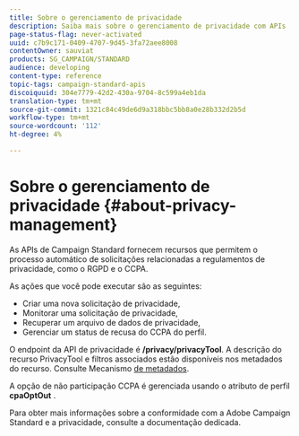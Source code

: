 ```yaml
---
title: Sobre o gerenciamento de privacidade
description: Saiba mais sobre o gerenciamento de privacidade com APIs
page-status-flag: never-activated
uuid: c7b9c171-0409-4707-9d45-3fa72aee8008
contentOwner: sauviat
products: SG_CAMPAIGN/STANDARD
audience: developing
content-type: reference
topic-tags: campaign-standard-apis
discoiquuid: 304e7779-42d2-430a-9704-8c599a4eb1da
translation-type: tm+mt
source-git-commit: 1321c84c49de6d9a318bbc5bb8a0e28b332d2b5d
workflow-type: tm+mt
source-wordcount: '112'
ht-degree: 4%

---
```



# Sobre o gerenciamento de privacidade {#about-privacy-management}

As APIs de Campaign Standard fornecem recursos que permitem o processo automático de solicitações relacionadas a regulamentos de privacidade, como o RGPD e o CCPA.

As ações que você pode executar são as seguintes:

* Criar uma nova solicitação de privacidade,
* Monitorar uma solicitação de privacidade,
* Recuperar um arquivo de dados de privacidade,
* Gerenciar um status de recusa do CCPA do perfil.

O endpoint da API de privacidade é **/privacy/privacyTool**. A descrição do recurso PrivacyTool e filtros associados estão disponíveis nos metadados do recurso. Consulte Mecanismo [de metadados](../../api/using/metadata-mechanism.md).

A opção de não participação CCPA é gerenciada usando o atributo de perfil **cpaOptOut** .

Para obter mais informações sobre a conformidade com a Adobe Campaign Standard e a privacidade, consulte a documentação [](https://helpx.adobe.com/br/campaign/kb/acs-privacy.html)dedicada.
